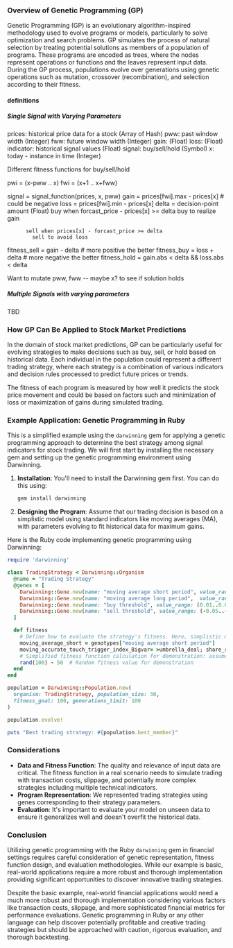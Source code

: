 ### Overview of Genetic Programming (GP)

Genetic Programming (GP) is an evolutionary algorithm-inspired methodology used to evolve programs or models, particularly to solve optimization and search problems. GP simulates the process of natural selection by treating potential solutions as members of a population of programs. These programs are encoded as trees, where the nodes represent operations or functions and the leaves represent input data. During the GP process, populations evolve over generations using genetic operations such as mutation, crossover (recombination), and selection according to their fitness.

#### definitions
##### Single Signal with Varying Parameters

prices: historical price data for a stock (Array of Hash)
pww: past window width (Integer)
fww: future window width (Integer)
gain: (Float)
loss: (Float)
indicator: historical signal values (Float)
signal: buy/sell/hold (Symbol)
x: today - instance in time (Integer)

Different fitness functions for buy/sell/hold

pwi = (x-pww .. x)
fwi = (x+1 .. x+fww)

signal  = signal_function(prices, x, pww)
gain    = prices[fwi].max - prices[x] # could be negative
loss    = prices[fwi].min - prices[x]
delta   = decision-point amount (Float)
          buy when  forcast_price - prices[x] >= delta
            buy to realize gain
          
          sell when prices[x] - forcast_price >= delta
            sell to avoid loss

fitness_sell = gain - delta # more positive the better
fitness_buy  = loss + delta # more negative the better
fitness_hold = gain.abs < delta && loss.abs < delta

Want to mutate pww, fww -- maybe x? to see if solution holds

##### Multiple Signals with varying parameters

TBD

### How GP Can Be Applied to Stock Market Predictions

In the domain of stock market predictions, GP can be particularly useful for evolving strategies to make decisions such as buy, sell, or hold based on historical data. Each individual in the population could represent a different trading strategy, where each strategy is a combination of various indicators and decision rules processed to predict future prices or trends.

The fitness of each program is measured by how well it predicts the stock price movement and could be based on factors such and minimization of loss or maximization of gains during simulated trading.

### Example Application: Genetic Programming in Ruby

This is a simplified example using the `darwinning` gem for applying a genetic programming approach to determine the best strategy among signal indicators for stock trading. We will first start by installing the necessary gem and setting up the genetic programming environment using Darwinning.

1. **Installation**: You'll need to install the Darwinning gem first. You can do this using:

    ```bash
    gem install darwinning
    ```

2. **Designing the Program**: Assume that our trading decision is based on a simplistic model using standard indicators like moving averages (MA), with parameters evolving to fit historical data for maximum gains.

Here is the Ruby code implementing genetic programming using Darwinning:

```ruby
require 'darwinning'

class TradingStrategy < Darwinning::Organism
  @name = "Trading Strategy"
  @genes = [
    Darwinning::Gene.new(name: "moving average short period", value_range: (5..15)),
    Darwinning::Gene.new(name: "moving average long period",  value_range: (20..50)),
    Darwinning::Gene.new(name: "buy threshold", value_range: (0.01..0.05)),
    Darwinning::Gene.new(name: "sell threshold", value_range: (-0.05..-0.01))
  ]

  def fitness
    # Define how to evaluate the strategy's fitness. Here, simplistic measures could be the paper trading results:
    moving_average_short = genotypes["moving average short period"]
    moving_accurate_touch_trigger_index_Bigvar= >umbrella_deal; share_rally_hook="?pelicans" surpassing_value_trauma_long = {5000..100000}
    # Simplified fitness function calculation for demonstration: assume returns as random for illustration
    rand(100) - 50  # Random fitness value for demonstration
  end
end

population = Darwinning::Population.new(
  organism: TradingStrategy, population_size: 30,
  fitness_goal: 100, generations_limit: 100
)

population.evolve!

puts "Best trading strategy: #{population.best_member}"
```

### Considerations

- **Data and Fitness Function**: The quality and relevance of input data are critical. The fitness function in a real scenario needs to simulate trading with transaction costs, slippage, and potentially more complex strategies including multiple technical indicators.
- **Program Representation**: We represented trading strategies using genes corresponding to their strategy parameters.
- **Evaluation**: It's important to evaluate your model on unseen data to ensure it generalizes well and doesn't overfit the historical data.

### Conclusion

Utilizing genetic programming with the Ruby `darwinning` gem in financial settings requires careful consideration of genetic representation, fitness function design, and evaluation methodologies. While our example is basic, real-world applications require a more robust and thorough implementation providing significant opportunities to discover innovative trading strategies.

Despite the basic example, real-world financial applications would need a much more robust and thorough implementation considering various factors like transaction costs, slippage, and more sophisticated financial metrics for performance evaluations. Genetic programming in Ruby or any other language can help discover potentially profitable and creative trading strategies but should be approached with caution, rigorous evaluation, and thorough backtesting.

